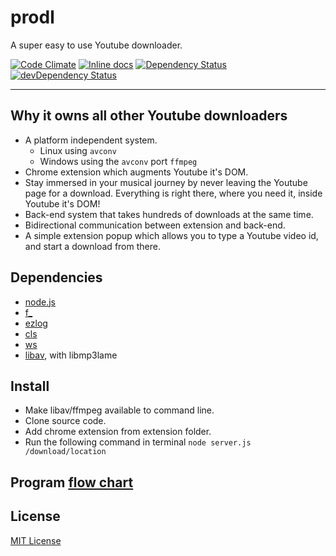 prodl
=====

A super easy to use Youtube downloader.

[![Code Climate](https://codeclimate.com/github/opensoars/prodl/badges/gpa.svg)](https://codeclimate.com/github/opensoars/prodl)
[![Inline docs](http://inch-ci.org/github/opensoars/prodl.svg?branch=master)](http://inch-ci.org/github/opensoars/prodl)
[![Dependency Status](https://david-dm.org/opensoars/prodl.svg)](https://david-dm.org/opensoars/prodl)
[![devDependency Status](https://david-dm.org/opensoars/prodl/dev-status.svg)](https://david-dm.org/opensoars/prodl#info=devDependencies)

---


## Why it owns all other Youtube downloaders
* A platform independent system.
  - Linux using `avconv`
  - Windows using the `avconv` port `ffmpeg`
* Chrome extension which augments Youtube it's DOM.
* Stay immersed in your musical journey by never leaving the Youtube page for a download. Everything is right there, where you need it, inside Youtube it's DOM!
* Back-end system that takes hundreds of downloads at the same time.
* Bidirectional communication between extension and back-end.
* A simple extension popup which allows you to type a Youtube video id, and start a download from there.


## Dependencies
* [node.js](http://www.nodejs.org)
* [f_](//github.com/opensoars/f_)
* [ezlog](//github.com/opensoars/ezlog)
* [cls](//github.com/opensoars/cls)
* [ws](//github.com/einaros/ws)
* [libav](//www.google.nl/search?q=libav), with libmp3lame


## Install
* Make libav/ffmpeg available to command line.
* Clone source code. 
* Add chrome extension from extension folder. 
* Run the following command in terminal `node server.js /download/location`


## Program [flow chart](https://raw.githubusercontent.com/opensoars/prodl/master/doc/flowCharts/flowChart.png)


## License
[MIT License](https://github.com/opensoars/prodl/blob/master/LICENSE)
